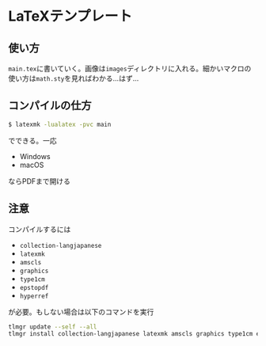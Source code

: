 # LaTeXテンプレート
## 使い方
`main.tex`に書いていく。画像は`images`ディレクトリに入れる。細かいマクロの使い方は`math.sty`を見ればわかる...はず...
## コンパイルの仕方
```sh
$ latexmk -lualatex -pvc main
```
でできる。一応

- Windows
- macOS

ならPDFまで開ける
## 注意
コンパイルするには

- `collection-langjapanese`
- `latexmk`
- `amscls`
- `graphics`
- `type1cm`
- `epstopdf`
- `hyperref`

が必要。もしない場合は以下のコマンドを実行
```sh
tlmgr update --self --all
tlmgr install collection-langjapanese latexmk amscls graphics type1cm epstopdf hyperref
```
